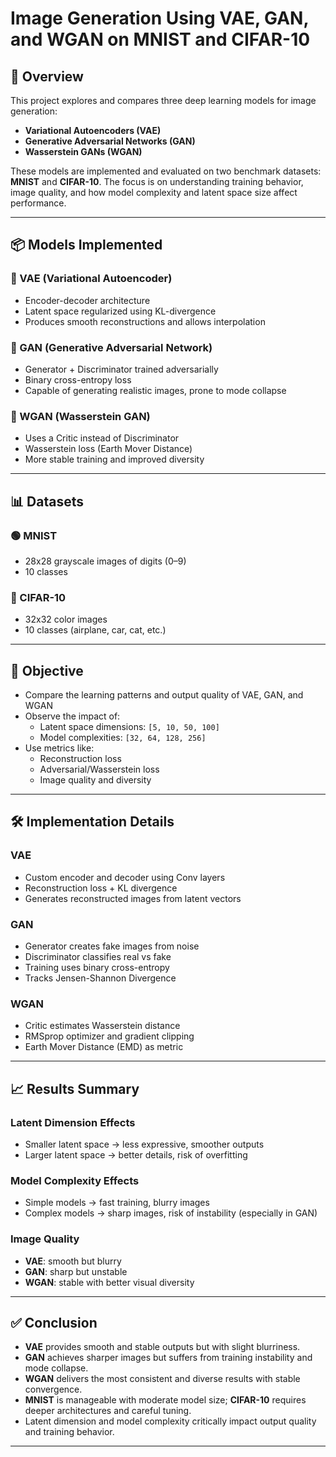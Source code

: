 # Image Generation Using VAE, GAN, and WGAN on MNIST and CIFAR-10

## 📝 Overview

This project explores and compares three deep learning models for image generation:

- **Variational Autoencoders (VAE)**
- **Generative Adversarial Networks (GAN)**
- **Wasserstein GANs (WGAN)**

These models are implemented and evaluated on two benchmark datasets: **MNIST** and **CIFAR-10**. The focus is on understanding training behavior, image quality, and how model complexity and latent space size affect performance.

---

## 📦 Models Implemented

### 🔹 VAE (Variational Autoencoder)

- Encoder-decoder architecture
- Latent space regularized using KL-divergence
- Produces smooth reconstructions and allows interpolation

### 🔹 GAN (Generative Adversarial Network)

- Generator + Discriminator trained adversarially
- Binary cross-entropy loss
- Capable of generating realistic images, prone to mode collapse

### 🔹 WGAN (Wasserstein GAN)

- Uses a Critic instead of Discriminator
- Wasserstein loss (Earth Mover Distance)
- More stable training and improved diversity

---

## 📊 Datasets

### 🟢 MNIST
- 28x28 grayscale images of digits (0–9)
- 10 classes

### 🔵 CIFAR-10
- 32x32 color images
- 10 classes (airplane, car, cat, etc.)

---

## 🎯 Objective

- Compare the learning patterns and output quality of VAE, GAN, and WGAN
- Observe the impact of:
  - Latent space dimensions: `[5, 10, 50, 100]`
  - Model complexities: `[32, 64, 128, 256]`
- Use metrics like:
  - Reconstruction loss
  - Adversarial/Wasserstein loss
  - Image quality and diversity

---

## 🛠️ Implementation Details

### VAE

- Custom encoder and decoder using Conv layers
- Reconstruction loss + KL divergence
- Generates reconstructed images from latent vectors

### GAN

- Generator creates fake images from noise
- Discriminator classifies real vs fake
- Training uses binary cross-entropy
- Tracks Jensen-Shannon Divergence

### WGAN

- Critic estimates Wasserstein distance
- RMSprop optimizer and gradient clipping
- Earth Mover Distance (EMD) as metric

---

## 📈 Results Summary

### Latent Dimension Effects
- Smaller latent space → less expressive, smoother outputs
- Larger latent space → better details, risk of overfitting

### Model Complexity Effects
- Simple models → fast training, blurry images
- Complex models → sharp images, risk of instability (especially in GAN)

### Image Quality
- **VAE**: smooth but blurry
- **GAN**: sharp but unstable
- **WGAN**: stable with better visual diversity

---

## ✅ Conclusion

- **VAE** provides smooth and stable outputs but with slight blurriness.
- **GAN** achieves sharper images but suffers from training instability and mode collapse.
- **WGAN** delivers the most consistent and diverse results with stable convergence.
- **MNIST** is manageable with moderate model size; **CIFAR-10** requires deeper architectures and careful tuning.
- Latent dimension and model complexity critically impact output quality and training behavior.

---
